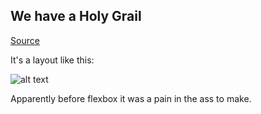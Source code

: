 ## We have a Holy Grail

[Source](https://en.wikipedia.org/wiki/Holy_grail_(web_design))

It's a layout like this:

![alt text](https://upload.wikimedia.org/wikipedia/commons/thumb/a/ad/HolyGrail.svg/440px-HolyGrail.svg.png)

Apparently before flexbox it was a pain in the ass to make.
